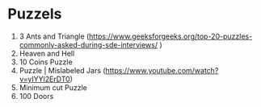 # Puzzels

1. 3 Ants and Triangle (https://www.geeksforgeeks.org/top-20-puzzles-commonly-asked-during-sde-interviews/ )
2. Heaven and Hell
3. 10 Coins Puzzle
4. Puzzle | Mislabeled Jars (https://www.youtube.com/watch?v=yIYYl2ErDT0)
5. Minimum cut Puzzle
6. 100 Doors
